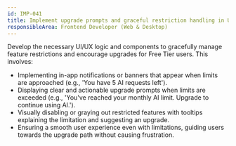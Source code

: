 ```yaml
---
id: IMP-041
title: Implement upgrade prompts and graceful restriction handling in UI
responsibleArea: Frontend Developer (Web & Desktop)
---
```

Develop the necessary UI/UX logic and components to gracefully manage feature restrictions and encourage upgrades for Free Tier users. This involves:
*   Implementing in-app notifications or banners that appear when limits are approached (e.g., 'You have 5 AI requests left').
*   Displaying clear and actionable upgrade prompts when limits are exceeded (e.g., 'You've reached your monthly AI limit. Upgrade to continue using AI.').
*   Visually disabling or graying out restricted features with tooltips explaining the limitation and suggesting an upgrade.
*   Ensuring a smooth user experience even with limitations, guiding users towards the upgrade path without causing frustration.